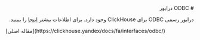 <div dir="rtl" markdown="1">
# ODBC درایور

درایور رسمی ODBC برای ClickHouse وجود دارد. برای اطلاعات بیشتر [اینجا](https://github.com/ClickHouse/clickhouse-odbc) را ببینید.

</div>
[مقاله اصلی](https://clickhouse.yandex/docs/fa/interfaces/odbc/) <!--hide-->
